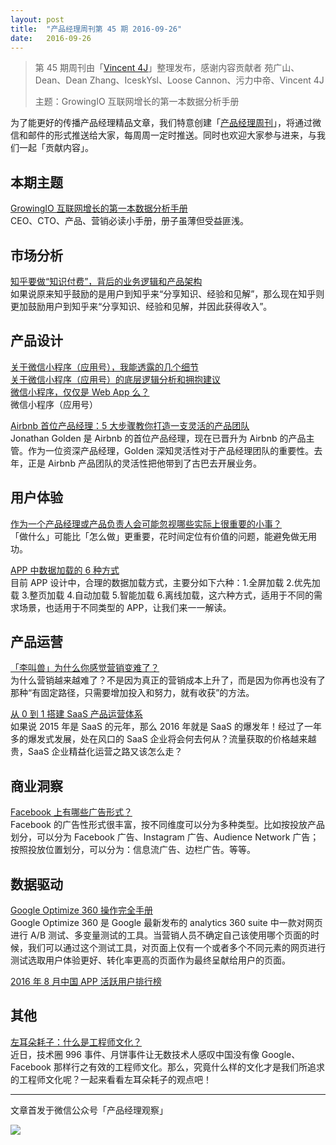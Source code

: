 ```yaml
---
layout: post
title:  "产品经理周刊第 45 期 2016-09-26"
date:   2016-09-26
---
```


> 第 45 期周刊由「[Vincent 4J](http://pmweekly.com/contributors#vincetn4j)」整理发布，感谢内容贡献者 苑广山、Dean、Dean Zhang、IceskYsl、Loose Cannon、污力中帝、Vincent 4J   
> 
> 主题：GrowingIO 互联网增长的第一本数据分析手册

为了能更好的传播产品经理精品文章，我们特意创建「[产品经理周刊](http://pmweekly.com/)」，将通过微信和邮件的形式推送给大家，每周周一定时推送。同时也欢迎大家参与进来，与我们一起「贡献内容」。    

## 本期主题  

[GrowingIO 互联网增长的第一本数据分析手册](https://blog.growingio.com/posts/hu-lian-wang-chuang-ye-gong-si-yong-hu-zeng-zhang-shi-zhan-mi-ji)   
CEO、CTO、产品、营销必读小手册，册子虽薄但受益匪浅。    

## 市场分析

[知乎要做“知识付费”，背后的业务逻辑和产品架构](https://zhuanlan.zhihu.com/p/22545304)   
如果说原来知乎鼓励的是用户到知乎来“分享知识、经验和见解”，那么现在知乎则更加鼓励用户到知乎来“分享知识、经验和见解，并因此获得收入”。   

## 产品设计

[关于微信小程序（应用号），我能透露的几个细节](http://mp.weixin.qq.com/s?__biz=MjM5ODQwMjA4MA==&mid=2649293626&idx=1&sn=49f8f44e3aff8ac5e4e9766c11a97e07&chksm=bed6e27589a16b639451bc5dd9f2dedae657e31619f672abde7cd8d97c46bf4519e5e5788fa1&mpshare=1&scene=1&srcid=0922ioPiyPkP6PkKAKQMahzJ#rd)      
[关于微信小程序（应用号）的底层逻辑分析和拥抱建议](https://zhuanlan.zhihu.com/p/22565340)   
[微信小程序，仅仅是 Web App 么？](http://mp.weixin.qq.com/s?__biz=MjM5ODQ2MDIyMA==&mid=2650712679&idx=1&sn=d00033b16097ca890c10951f90b50c88&chksm=bec0643489b7ed225417e8d68e5f125ccfaed7ba6e3c88e14acc3db0034c23be679d8f7728bd&mpshare=1&scene=1&srcid=0922VCJfMA7Ua9btwwGPZGO9#rd)    
微信小程序（应用号）   

[Airbnb 首位产品经理：5 大步骤教你打造一支灵活的产品团队](http://36kr.com/p/5053541.html)   
Jonathan Golden 是 Airbnb 的首位产品经理，现在已晋升为 Airbnb 的产品主管。作为一位资深产品经理，Golden 深知灵活性对于产品经理团队的重要性。去年，正是 Airbnb 产品团队的灵活性把他带到了古巴去开展业务。   

## 用户体验

[作为一个产品经理或产品负责人会可能忽视哪些实际上很重要的小事？](https://www.zhihu.com/question/31525840/answer/122950107)   
「做什么」可能比「怎么做」更重要，花时间定位有价值的问题，能避免做无用功。   

[APP 中数据加载的 6 种方式](http://www.weste.net/2014/5-7/96718.html)   
目前 APP 设计中，合理的数据加载方式，主要分如下六种：1.全屏加载 2.优先加载 3.整页加载 4.自动加载 5.智能加载 6.离线加载，这六种方式，适用于不同的需求场景，也适用于不同类型的 APP，让我们来一一解读。   

## 产品运营

[「李叫兽」为什么你感觉营销变难了？](http://mp.weixin.qq.com/s?__biz=MzA5NTMxOTczOA==&mid=2650441600&idx=1&sn=a01f5120d912b1583314b17f754b983b&chksm=884f0455bf388d4332c1cae01c2bfb3eb15a06d7b5f2def4c52de10eb5b2e74e36507889d4dc&mpshare=1&scene=1&srcid=0921kN4WcbzyGIEmnN91mTfw#rd)   
为什么营销越来越难了？不是因为真正的营销成本上升了，而是因为你再也没有了那种“有固定路径，只需要增加投入和努力，就有收获”的方法。   

[从 0 到 1 搭建 SaaS 产品运营体系](https://36kr.com/p/5053097.html)   
如果说 2015 年是 SaaS 的元年，那么 2016 年就是 SaaS 的爆发年！经过了一年多的爆发式发展，处在风口的 SaaS 企业将会何去何从？流量获取的价格越来越贵，SaaS 企业精益化运营之路又该怎么走？   

## 商业洞察

[Facebook 上有哪些广告形式？](http://www.zhihu.com/question/20347988/answer/121624444)   
Facebook 的广告性形式很丰富，按不同维度可以分为多种类型。比如按投放产品划分，可以分为 Facebook 广告、Instagram 广告、Audience Network 广告；按照投放位置划分，可以分为：信息流广告、边栏广告。等等。   

## 数据驱动      

[Google Optimize 360 操作完全手册](http://m.toutiao.com/i6333100840294810113)   
Google Optimize 360 是 Google 最新发布的 analytics 360 suite 中一款对网页进行 A/B 测试、多变量测试的工具。当营销人员不确定自己该使用哪个页面的时候，我们可以通过这个测试工具，对页面上仅有一个或者多个不同元素的网页进行测试选取用户体验更好、转化率更高的页面作为最终呈献给用户的页面。   

[2016 年 8 月中国 APP 活跃用户排行榜](http://mp.weixin.qq.com/s?__biz=MzI0MDQ2Mzc0NQ==&mid=2247485224&idx=3&sn=11e9aee53859ac9aca71aeeedf4ab182&chksm=e91b3dc6de6cb4d08b41cd86df799d03b73cc0bbc401b3f5612e4484b8f63aad13db99cc7475&mpshare=1&scene=1&srcid=0923ruta91Biun42RbvWbNkm#rd) 

## 其他

[左耳朵耗子：什么是工程师文化？](http://mp.weixin.qq.com/s?__biz=MjM5MDE0Mjc4MA==&mid=2650994179&idx=1&sn=dc45ea9b83b098b809a58ea4635ec441&chksm=bdbf0e508ac88746324ed42adc6067a5c78788cd28592b05fb7cb5cf2327c15e604713a33594&mpshare=1&scene=1&srcid=0920QCmG6YNYZrjsmVk8rr7h#rd)   
近日，技术圈 996 事件、月饼事件让无数技术人感叹中国没有像 Google、Facebook 那样行之有效的工程师文化。那么，究竟什么样的文化才是我们所追求的工程师文化呢？一起来看看左耳朵耗子的观点吧！    


---
文章首发于微信公众号「产品经理观察」   
  
![](http://com-4jplus-temp.qiniudn.com/pmweekly-weixin.jpg)   